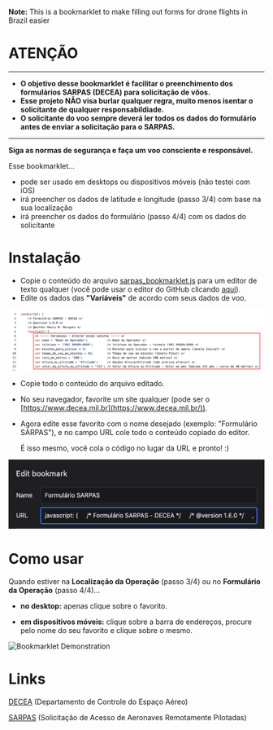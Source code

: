 **Note:** This is a bookmarklet to make filling out forms for drone flights in Brazil easier

# ATENÇÃO

---

- **O objetivo desse bookmarklet é facilitar o preenchimento dos formulários SARPAS (DECEA) para solicitação de vôos.**
- **Esse projeto NÃO visa burlar qualquer regra, muito menos isentar o solicitante de qualquer responsabildiade.**
- **O solicitante do voo sempre deverá ler todos os dados do formulário antes de enviar a solicitação para o SARPAS.**
 
---
    
**Siga as normas de segurança e faça um voo consciente e responsável.**

Esse bookmarklet...

- pode ser usado em desktops ou dispositivos móveis (não testei com iOS)
- irá preencher os dados de latitude e longitude (passo 3/4) com base na sua localização
- irá preencher os dados do formulário (passo 4/4) com os dados do solicitante

# Instalação

- Copie o conteúdo do arquivo [sarpas_bookmarklet.js](https://github.com/maurymmarques/sarpas_bookmarklet/blob/master/sarpas_bookmarklet.js) para um editor de texto qualquer (você pode usar o editor do GitHub clicando [aqui](https://github.com/maurymmarques/sarpas_bookmarklet/edit/master/sarpas_bookmarklet.js)).
- Edite os dados das **"Variáveis"** de acordo com seus dados de voo.

![Variables Screenshot](https://github.com/maurymmarques/sarpas_bookmarklet/raw/master/images/variables_screenshot.png)

- Copie todo o conteúdo do arquivo editado.
- No seu navegador, favorite um site qualquer (pode ser o [https://www.decea.mil.br](https://www.decea.mil.br/)).
- Agora edite esse favorito com o nome desejado (exemplo: "Formulário SARPAS"), e no campo URL cole todo o conteúdo copiado do editor. 

    É isso mesmo, você cola o código no lugar da URL e pronto! :)

![Bookmark Screenshot](https://github.com/maurymmarques/sarpas_bookmarklet/raw/master/images/bookmark_screenshot.png)

# Como usar

Quando estiver na **Localização da Operação** (passo 3/4) ou no **Formulário da Operação** (passo 4/4)...
    
- **no desktop:** apenas clique sobre o favorito.

- **em dispositivos móveis:** clique sobre a barra de endereços, procure pelo nome do seu favorito e clique sobre o mesmo.

![Bookmarklet Demonstration](https://github.com/maurymmarques/sarpas_bookmarklet/raw/master/images/bookmarklet_demonstration.gif)

# Links

[DECEA](https://www.decea.mil.br/) (Departamento de Controle do Espaço Aéreo)

[SARPAS](https://servicos.decea.mil.br/sarpas/) (Solicitação de Acesso de Aeronaves Remotamente Pilotadas)